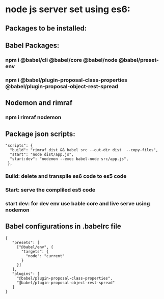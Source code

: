 # node js server set using es6:

## Packages to be installed:
## Babel Packages:
### npm i @babel/cli @babel/core @babel/node @babel/preset-env
### npm i @babel/plugin-proposal-class-properties @babel/plugin-proposal-object-rest-spread

## Nodemon and rimraf
### npm i rimraf nodemon

## Package json scripts:
```
"scripts": {
  "build": "rimraf dist && babel src --out-dir dist  --copy-files",
  "start": "node dist/app.js",
  "start:dev": "nodemon --exec babel-node src/app.js",
 },
 ```

### Build: delete and transpile es6 code to es5 code
### Start: serve the compliled es5 code
### start dev: for dev env use bable core and live serve using nodemon

## Babel configurations in .babelrc file
```
{
   "presets": [
     ["@babel/env", {
       "targets": {
         "node": "current"
       }
     }]
   ],
   "plugins": [
     "@babel/plugin-proposal-class-properties",
     "@babel/plugin-proposal-object-rest-spread"
   ]
}
```
